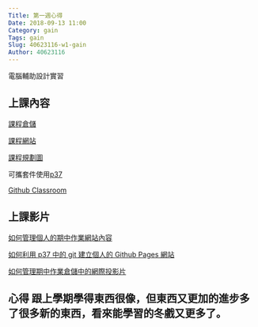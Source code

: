 ```yaml
---
Title: 第一週心得
Date: 2018-09-13 11:00
Category: gain
Tags: gain
Slug: 40623116-w1-gain
Author: 40623116
---
```


電腦輔助設計實習

<!-- PELICAN_END_SUMMARY -->

上課內容
----

[課程倉儲](https://github.com/mdecourse/cadp2018/issues)

[課程網站](http://mde.tw/cadp2018/content/index.html)

[課程規劃圖](https://coggle.it/diagram/WzQ9tjCAbqepqWPI/t/%E9%9B%BB%E8%85%A6%E8%BC%94%E5%8A%A9%E8%A8%AD%E8%A8%88%E5%AF%A6%E7%BF%92/7ff3697b0db297209138e7f4ea4d3966eff611b8d3d228fc6aeda2fb112eaf50)

可攜套件使用[p37](http://mde.tw/cadp2018/content/index.html)


[Github Classroom](https://classroom.github.com)


上課影片
----

[如何管理個人的期中作業網站內容](https://www.youtube.com/watch?v=sD9slKyFNao)

[如何利用 p37 中的 git 建立個人的 Github Pages 網站](https://www.youtube.com/watch?v=ax2ZuPm3YXc)


[如何管理期中作業倉儲中的網際投影片](https://www.youtube.com/watch?v=3SR7vom0YA8)

心得
跟上學期學得東西很像，但東西又更加的進步多了很多新的東西，看來能學習的冬戲又更多了。
----



